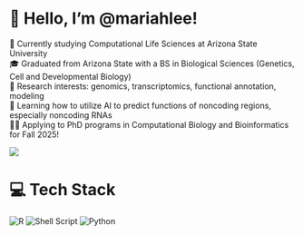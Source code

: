 # 👋  Hello, I’m @mariahlee!
🏫 Currently studying Computational Life Sciences at Arizona State University<br/>
🎓 Graduated from Arizona State with a BS in Biological Sciences (Genetics, Cell and Developmental Biology)<br/>
🧬 Research interests: genomics, transcriptomics, functional annotation, modeling<br/>
🤖 Learning how to utilize AI to predict functions of noncoding regions, especially noncoding RNAs<br/>
👩‍🏫 Applying to PhD programs in Computational Biology and Bioinformatics for Fall 2025!<br/>

<!-- GitHub stats from https://github.com/anuraghazra/github-readme-stats -->
![](https://github-readme-stats.vercel.app/api?username=mariahlee&theme=radical&hide_border=false&include_all_commits=true&count_private=true)<br/>

# 💻 Tech Stack
![R](https://img.shields.io/badge/r-%23276DC3.svg?style=for-the-badge&logo=r&logoColor=white)
![Shell Script](https://img.shields.io/badge/shell_script-%23121011.svg?style=for-the-badge&logo=gnu-bash&logoColor=white)
![Python](https://img.shields.io/badge/python-3670A0?style=for-the-badge&logo=python&logoColor=ffdd54)

<!---
mariahlee/mariahlee is a ✨ special ✨ repository because its `README.md` (this file) appears on your GitHub profile.
You can click the Preview link to take a look at your changes.
--->
